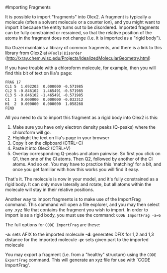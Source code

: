 #Importing Fragments

It is possible to import "fragments" into Olex2. A fragment is typically a molecule (often a solvent molecule or a counter ion), and you might want to import it because the entity turns out to be disordered. Imported fragments can be fully constrained or resrained, so that the relative position of the atoms in the fragment does not change (i.e. it is imported as a "rigid body").

Ilia Guzei maintains a library of common fragments, and there is a link to this library from Olex2 at `@Tools|Disorder` (http://xray.chem.wisc.edu/Projects/IdealizedMolecularGeometry.html)

If you have trouble with a chloroform molecule, for example, then you will find this bit of text on Ilia's page:

    FRAG 17
    CL1 5  1.692203  0.000000 -0.571985
    CL2 5 -0.846102  1.465491 -0.571985
    CL3 5 -0.846102 -1.465491 -0.571985
    C1  1  0.000000  0.000000 -0.032312
    H1  2  0.000000  0.000000  1.058268
    FEND

All you need to do to import this fragment as a rigid body into Olex2 is this:

1. Make sure you have only electron density peaks (Q-peaks) where the chloroform will go.
2. Highlight the text on Ilia's page in your browser
3. Copy it on the clipboard (CTRL+C)
4. Paste it into Olex2 (CTRL+V)
5. Overlay corresponding Q-peaks and atom pairwise. So first you click on Q1, then one of the Cl atoms. Then Q2, followed by another of the Cl atoms. And so on. You may have to practice this 'matching' for a bit, and once you get familiar with how this works you will find it easy.

That's it. The molecule is now in your model, and it's fully constrained as a rigid body. It can only move laterally and rotate, but all atoms within the molecule will stay in their relative positions.

Another way to import fragments is to make use of the ImportFrag command. This command will open a file explorer, and you may then select any .xyz file that contains the fragment you wish to import. In order to import is as a rigid body, you must use the command: `CODE ImportFrag -a=6`

The full options for `CODE ImportFrag` are these:

**-a**: sets AFIX to the imported molecule
**-d**: generates DFIX for 1,2 and 1,3 distance for the imported molecule
**-p**: sets given part to the imported molecule

You may export a fragment (i.e. from a "healthy" structure) using the `CODE ExportFrag` command. This will generate an xyz file for use with `CODE ImportFrag'.